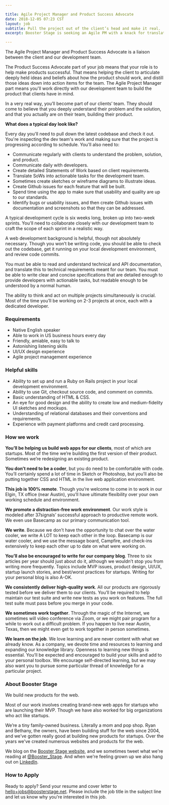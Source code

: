 ```yaml
---

title: Agile Project Manager and Product Success Advocate
date: 2018-12-05 07:23 CST
layout: job
subtitle: Pull the project out of the client’s head and make it real. 
excerpt: Booster Stage is seeking an Agile PM with a knack for translating clients' vision to easy-to-use software.

---
```


The Agile Project Manager and Product Success Advocate is a liaison between the client and our development team. 

The Product Success Advocate part of your job means that your role is to help make products successful. That means helping the client to articulate deeply held ideas and beliefs about how the product should work, and distill those ideas down into action items for the team. The Agile Project Manager part means you'll work directly with our development team to build the product that clients have in mind. 

In a very real way, you’ll become part of our clients’ team. They should come to believe that you deeply understand their problem and the solution, and that you actually are on their team, building their product. 

**What does a typical day look like?**

Every day you'll need to pull down the latest codebase and check it out. You're inspecting the dev team's work and making sure that the project is progressing according to schedule. You'll also need to:

* Communicate regularly with clients to understand the problem, solution, and product.
* Communicate daily with developers. 
* Create detailed Statements of Work based on client requirements.
* Translate SoWs into actionable tasks for the development team. 
* Sometimes create sketches or wireframe diagrams to illustrate ideas. 
* Create Github issues for each feature that will be built.
* Spend time using the app to make sure that usability and quality are up to our standards. 
* Identify bugs or usability issues, and then create Github issues with documentation and screenshots so that they can be addressed. 

A typical development cycle is six weeks long, broken up into two-week sprints. You'll need to collaborate closely with our development team to craft the scope of each sprint in a realistic way. 

A web development background is helpful, though not absolutely necessary. Though you won’t be writing code, you should be able to check out the codebase, get it running on your local development environment, and review code commits. 

You must be able to read and understand technical and API documentation, and translate this to technical requirements meant for our team. You must be able to write clear and concise specifications that are detailed enough to provide developers with actionable tasks, but readable enough to be understood by a normal human. 

The ability to think and act on multiple projects simultaneously is crucial. Most of the time you’ll be working on 2-3 projects at once, each with a dedicated developer. 


### Requirements

* Native English speaker
* Able to work in US business hours every day
* Friendly, amiable, easy to talk to
* Astonishing listening skills
* UI/UX design experience 
* Agile project management experience

### Helpful skills

* Ability to set up and run a Ruby on Rails project in your local development environment.
* Ability to use Git, checkout source code, and comment on commits.
* Basic understanding of HTML & CSS. 
* An eye for good design and the ability to create low and medium-fidelity UI sketches and mockups. 
* Understanding of relational databases and their conventions and requirements. 
* Experience with payment platforms and credit card processing. 


### How we work

**You’ll be helping us build web apps for our clients**, most of which are startups. Most of the time we’re building the first version of their product. Sometimes we’re redesigning an existing product.

**You don’t need to be a coder**, but you do need to be comfortable with code. You’ll certainly spend a lot of time in Sketch or Photoshop, but you’ll also be putting together CSS and HTML in the live web application environment.

**This job is 100% remote**. Though you’re welcome to come in to work in our Elgin, TX office (near Austin), you’ll have ultimate flexibility over your own working schedule and environment.

**We promote a distraction-free work environment**. Our work style is modeled after 37signals’ successful approach to productive remote work. We even use Basecamp as our primary communication tool.

**We write**. Because we don’t have the opportunity to chat over the water cooler, we write A LOT to keep each other in the loop. Basecamp is our water cooler, and we use the message board, Campfire, and check-ins extensively to keep each other up to date on what were working on.

**You’ll also be encouraged to write for our company blog**. Three to six articles per year should just about do it, although we wouldn’t stop you from writing more frequently. Topics include MVP issues, product design, UI/UX, startup launch stories, and best/worst practices for startups. Writing for your personal blog is also A-OK.

**We consistently deliver high-quality work**. All our products are rigorously tested before we deliver them to our clients. You’ll be required to help maintain our test suite and write new tests as you work on features. The full test suite must pass before you merge in your code.

**We sometimes work together**. Through the magic of the Internet, we sometimes will video conference via Zoom, or we might pair program for a while to work out a difficult problem. If you happen to live near Austin, Texas, then we might even get to work together in person sometimes.

**We learn on the job**. We love learning and are never content with what we already know. As a company, we devote time and resources to learning and expanding our knowledge library. Openness to learning new things is essential. You’ll be expected and encouraged to build your skills and add to your personal toolbox. We encourage self-directed learning, but we may also want you to pursue some particular thread of knowledge for a particular project.

### About Booster Stage

We build new products for the web.

Most of our work involves creating brand-new web apps for startups who are launching their MVP. Though we have also worked for big organizations who act like startups.

We’re a tiny family-owned business. Literally a mom and pop shop. Ryan and Bethany, the owners, have been building stuff for the web since 2004, and we’ve gotten really good at building new products for startups. Over the years we've created numerous websites and products for the web.

We blog on the [Booster Stage website](https://boosterstage.net/articles), and
we sometimes tweet what we're reading at
[@Booster_Stage](https://twitter.com/Booster_Stage). And when we're feeling
grown up we also hang out on [LinkedIn](https://www.linkedin.com/company/1292733/).

### How to Apply

Ready to apply? Send your resume and cover letter to hello+jobs@boosterstage.net. Please include the job title in the subject line and let us know why you're interested in this job. 
